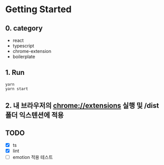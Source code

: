 # Getting Started

## 0. category

-   react
-   typescript
-   chrome-extension
-   boilerplate

## 1. Run

    yarn
    yarn start

## 2. 내 브라우저의 [chrome://extensions](chrome://extensions/) 실행 및 /dist 폴더 익스텐션에 적용

## TODO

-   [x] ts
-   [x] lint
-   [ ] emotion 적용 테스트
